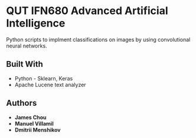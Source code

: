 # QUT IFN680 Advanced Artificial Intelligence

Python scripts to implment classifications on images by using convolutional neural networks.

## Built With

* Python - Sklearn, Keras
* Apache Lucene text analyzer

## Authors

* **James Chou**
* **Manuel Villamil**
* **Dmitrii Menshikov**
